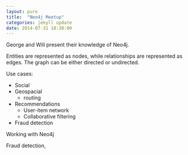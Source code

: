 ```yaml
---
layout: pure
title:  "Neo4j Meetup"
categories: jekyll update
date: 2014-07-31 18:30:00
---
```


George and Will present their knowledge of Neo4j. 

Entities are represented as nodes, while relationships are represented as edges. The graph can be either directed or undirected.

Use cases:
  - Social
  - Geospacial
    - routing
  - Recommendations
    - User-item network
    - Collaborative filtering
  - Fraud detection

Working with Neo4j

Fraud detection,




